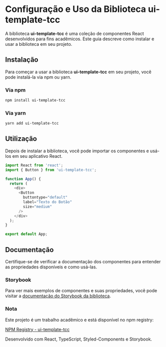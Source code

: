 # Configuração e Uso da Biblioteca ui-template-tcc

A biblioteca **ui-template-tcc** é uma coleção de componentes React desenvolvidos para fins acadêmicos. Este guia descreve como instalar e usar a biblioteca em seu projeto.

## Instalação

Para começar a usar a biblioteca **ui-template-tcc** em seu projeto, você pode instalá-la via npm ou yarn.

### Via npm

```bash
npm install ui-template-tcc
```

### Via yarn
```bash
yarn add ui-template-tcc  
```

## Utilização

Depois de instalar a biblioteca, você pode importar os componentes e usá-los em seu aplicativo React.

```javascript
import React from 'react';
import { Button } from 'ui-template-tcc';

function App() {
  return (
    <div>
      <Button
        buttontype="default"
        label="Texto do Botão"
        size="medium"
      />
    </div>
  );
}

export default App;
```

## Documentação 

Certifique-se de verificar a documentação dos componentes para entender as propriedades disponíveis e como usá-las.

### Storybook

Para ver mais exemplos de componentes e suas propriedades, você pode visitar a [documentação do Storybook da biblioteca](https://ui-template-kappa.vercel.app/?path=/docs/atoms-button--docs).

### Nota

Este projeto é um trabalho acadêmico e está disponível no npm registry:

[NPM Registry - ui-template-tcc](https://www.npmjs.com/package/ui-template-tcc)

Desenvolvido com React, TypeScript, Styled-Components e Storybook.
